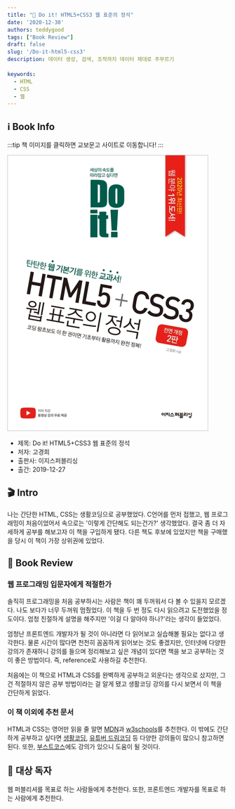```yaml
---  
title: "📖 Do it! HTML5+CSS3 웹 표준의 정석"  
date: '2020-12-30'
authors: teddygood
tags: ["Book Review"]
draft: false
slug: '/Do-it-html5-css3'
description: 데이터 생성, 검색, 조작까지 데이터 제대로 주무르기

keywords:
  - HTML
  - CSS
  - 웹
---
```


## ℹ️ Book Info

:::tip
책 이미지를 클릭하면 교보문고 사이트로 이동합니다!
:::

[![책](../assets/review/Do-it-HTML5-CSS3.jpg)](https://product.kyobobook.co.kr/detail/S000001817955)

- 제목: Do it! HTML5+CSS3 웹 표준의 정석
- 저자: 고경희
- 출판사: 이지스퍼블리싱
- 출간: 2019-12-27

<!--truncate-->

## 🎬 Intro

나는 간단한 HTML, CSS는 생활코딩으로 공부했었다. C언어를 먼저 접했고, 웹 프로그래밍이 처음이었어서 속으로는 '이렇게 간단해도 되는건가?' 생각했었다. 결국 좀 더 자세하게 공부를 해보고자 이 책을 구입하게 됐다. 다른 책도 후보에 있었지만 책을 구매했을 당시 이 책이 가장 상위권에 있었다.

## 📖 Book Review

### 웹 프로그래밍 입문자에게 적절한가 

솔직히 프로그래밍을 처음 공부하시는 사람은 책이 꽤 두꺼워서 다 볼 수 있을지 모르겠다. 나도 보다가 너무 두꺼워 멈췄었다. 이 책을 두 번 정도 다시 읽으려고 도전했었을 정도이다. 엄청 친절하게 설명을 해주지만 '이걸 다 알아야 하나?'라는 생각이 들었었다.

엄청난 프론트엔드 개발자가 될 것이 아니라면 다 읽어보고 실습해볼 필요는 없다고 생각한다. 물론 시간이 많다면 천천히 꼼꼼하게 읽어보는 것도 좋겠지만, 인터넷에 다양한 강의가 존재하니 강의를 들으며 정리해보고 싶은 개념이 있다면 책을 보고 공부하는 것이 좋은 방법이다. 즉, reference로 사용하길 추천한다.

처음에는 이 책으로 HTML과 CSS를 완벽하게 공부하고 외운다는 생각으로 샀지만, 그건 적절하지 않은 공부 방법이라는 걸 알게 됐고 생활코딩 강의를 다시 보면서 이 책을 간단하게 읽었다. 

### 이 책 이외에 추천 문서

HTML과 CSS는 영어만 읽을 줄 알면 [MDN](https://developer.mozilla.org/ko/)과 [w3schools](https://www.w3schools.com/)를 추천한다. 이 밖에도 간단하게 공부하고 싶다면 [생활코딩](https://opentutorials.org/course/1), [유튜버 드림코딩](https://www.youtube.com/@dream-coding/featured) 등 다양한 강의들이 많으니 참고하면 된다. 또한, [부스트코스](https://www.boostcourse.org/web344)에도 강의가 있으니 도움이 될 것이다.

## 🔖 대상 독자

웹 퍼블리셔를 목표로 하는 사람들에게 추천한다. 또한, 프론트엔드 개발자를 목표로 하는 사람에게 추천한다.
